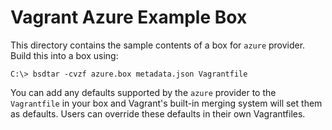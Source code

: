 # Vagrant Azure Example Box

This directory contains the sample contents of a box for `azure` provider. Build this into a box using:

```
C:\> bsdtar -cvzf azure.box metadata.json Vagrantfile
```

You can add any defaults supported by the ```azure``` provider to the `Vagrantfile` in your box and Vagrant's built-in merging system will set them as defaults. Users can override these defaults in their own Vagrantfiles.
